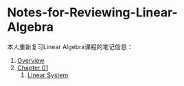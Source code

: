 # Notes-for-Reviewing-Linear-Algebra

本人重新复习Linear Algebra课程的笔记信息：

1. [Overview](Overview.md)
2. [Chapter 01](Chapter01)
    1. [Linear System](Chapter01/LinearSystem.md)
